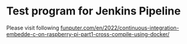 # Test program for Jenkins Pipeline
Please visit following [funputer.com/en/2022/continuous-integration-embedde-c-on-raspberry-pi-part1-cross-compile-using-docker/](http://funputer.com/en/2022/continuous-integration-embedde-c-on-raspberry-pi-part1-cross-compile-using-docker/)
